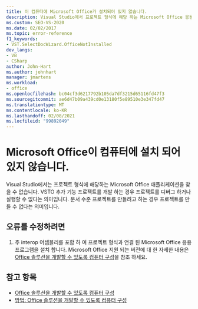 ```yaml
---
title: 이 컴퓨터에 Microsoft Office가 설치되어 있지 않습니다.
description: Visual Studio에서 프로젝트 형식에 해당 하는 Microsoft Office 응용 프로그램을 찾을 수 없는 경우 수행할 작업을 알아봅니다.
ms.custom: SEO-VS-2020
ms.date: 02/02/2017
ms.topic: error-reference
f1_keywords:
- VST.SelectDocWizard.OfficeNotInstalled
dev_langs:
- VB
- CSharp
author: John-Hart
ms.author: johnhart
manager: jmartens
ms.workload:
- office
ms.openlocfilehash: bc04cf3d6217792b105da7df3215d65116fd47f3
ms.sourcegitcommit: ae6d47b09a439cd0e13180f5e89510e3e347fd47
ms.translationtype: MT
ms.contentlocale: ko-KR
ms.lasthandoff: 02/08/2021
ms.locfileid: "99892049"
---
```

# <a name="microsoft-office-is-not-installed-on-the-computer"></a>Microsoft Office이 컴퓨터에 설치 되어 있지 않습니다.
  Visual Studio에서는 프로젝트 형식에 해당하는 Microsoft Office 애플리케이션을 찾을 수 없습니다. VSTO 추가 기능 프로젝트를 개발 하는 경우 프로젝트를 디버그 하거나 실행할 수 없다는 의미입니다. 문서 수준 프로젝트를 만들려고 하는 경우 프로젝트를 만들 수 없다는 의미입니다.

## <a name="to-correct-the-error"></a>오류를 수정하려면

1. 주 interop 어셈블리를 포함 하 여 프로젝트 형식과 연결 된 Microsoft Office 응용 프로그램을 설치 합니다. Microsoft Office 지원 되는 버전에 대 한 자세한 내용은 [Office 솔루션을 개발할 수 있도록 컴퓨터 구성](../vsto/configuring-a-computer-to-develop-office-solutions.md)을 참조 하세요.

## <a name="see-also"></a>참고 항목
- [Office 솔루션을 개발할 수 있도록 컴퓨터 구성](../vsto/configuring-a-computer-to-develop-office-solutions.md)
- [방법: Office 솔루션을 개발할 수 있도록 컴퓨터 구성](../vsto/how-to-configure-a-computer-to-develop-office-solutions.md)
